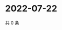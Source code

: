 # 2022-07-22

共 0 条

<!-- BEGIN WEIBO -->
<!-- 最后更新时间 Fri Jul 22 2022 20:09:38 GMT+0800 (China Standard Time) -->

<!-- END WEIBO -->
